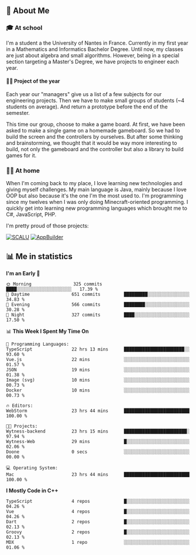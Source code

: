 ## 👀 About Me

### 🎓 At school

I'm a student a the University of Nantes in France. Currently in my first year in a Mathematics and Informatics Bachelor Degree. Until now, my classes are just about algebra and small algorithms. However, being in a special section targeting a Master's Degree, we have projects to engineer each year. 

#### 🔧🔬 Project of the year

Each year our "managers" give us a list of a few subjects for our engineering projects. Then we have to make small groups of students (~4 students on average). And return a prototype before the end of the semester.

This time our group, choose to make a game board. At first, we have been asked to make a single game on a homemade gameboard. So we had to build the screen and the controllers by ourselves. 
But after some thinking and brainstorming, we thought that it would be way more interesting to build, not only the gameboard and the controller but also a library to build games for it.

### 👨‍💻 At home

When I'm coming back to my place, I love learning new technologies and giving myself challenges. My main language is Java, mainly because I love OOP but also because it's the one I'm the most used to. I'm programming since my twelves when I was only doing Minecraft-oriented programming.  I quickly get into learning new programming languages which brought me to C#, JavaScript, PHP. 

I'm pretty proud of those projects:

[![SCALU](https://github-readme-stats.vercel.app/api/pin?username=renardfute&repo=SCALU)](https://github.com/renardfute/scalu)
[![AppBuilder](https://github-readme-stats.vercel.app/api/pin?username=pulsedev2&repo=AppBuilder)](https://github.com/pulsedev2/AppBuilder)

## 📊 Me in statistics
<!--START_SECTION:waka-->
**I'm an Early 🐤** 

```text
🌞 Morning                325 commits         ████░░░░░░░░░░░░░░░░░░░░░   17.39 % 
🌆 Daytime                651 commits         █████████░░░░░░░░░░░░░░░░   34.83 % 
🌃 Evening                566 commits         ████████░░░░░░░░░░░░░░░░░   30.28 % 
🌙 Night                  327 commits         ████░░░░░░░░░░░░░░░░░░░░░   17.50 % 
```


📊 **This Week I Spent My Time On** 

```text
💬 Programming Languages: 
TypeScript               22 hrs 13 mins      ███████████████████████░░   93.60 % 
Vue.js                   22 mins             ░░░░░░░░░░░░░░░░░░░░░░░░░   01.57 % 
JSON                     19 mins             ░░░░░░░░░░░░░░░░░░░░░░░░░   01.38 % 
Image (svg)              10 mins             ░░░░░░░░░░░░░░░░░░░░░░░░░   00.73 % 
Docker                   10 mins             ░░░░░░░░░░░░░░░░░░░░░░░░░   00.73 % 

🔥 Editors: 
WebStorm                 23 hrs 44 mins      █████████████████████████   100.00 % 

🐱‍💻 Projects: 
Wytness-backend          23 hrs 15 mins      ████████████████████████░   97.94 % 
Wytness-Web              29 mins             █░░░░░░░░░░░░░░░░░░░░░░░░   02.06 % 
Doone                    0 secs              ░░░░░░░░░░░░░░░░░░░░░░░░░   00.00 % 

💻 Operating System: 
Mac                      23 hrs 44 mins      █████████████████████████   100.00 % 
```

**I Mostly Code in C++** 

```text
TypeScript               4 repos             █░░░░░░░░░░░░░░░░░░░░░░░░   04.26 % 
Vue                      4 repos             █░░░░░░░░░░░░░░░░░░░░░░░░   04.26 % 
Dart                     2 repos             █░░░░░░░░░░░░░░░░░░░░░░░░   02.13 % 
Groovy                   2 repos             █░░░░░░░░░░░░░░░░░░░░░░░░   02.13 % 
MDX                      1 repo              ░░░░░░░░░░░░░░░░░░░░░░░░░   01.06 % 
```




<!--END_SECTION:waka-->
